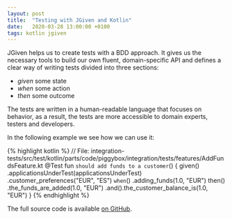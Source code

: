 ```yaml
---
layout: post
title:  "Testing with JGiven and Kotlin"
date:   2020-03-28 13:00:00 +0100
tags: kotlin jgiven
---
```

JGiven helps us to create tests with a BDD approach. It gives us the necessary tools to build our own fluent, domain-specific API and defines a clear way of writing tests divided into three sections:
* _given_ some state   
* _when_ some action   
* _then_ some outcome   

The tests are written in a human-readable language that focuses on behavior, as a result, the tests are more accessible to domain experts, testers and developers.

In the following example we see how we can use it:

{% highlight kotlin %}
// File: integration-tests/src/test/kotlin/parts/code/piggybox/integration/tests/features/AddFundsFeature.kt
@Test
fun `should add funds to a customer`() {
    given()
        .applicationsUnderTest(applicationsUnderTest)
        .customer_preferences("EUR", "ES")
    `when`()
        .adding_funds(1.0, "EUR")
    then()
        .the_funds_are_added(1.0, "EUR")
        .and().the_customer_balance_is(1.0, "EUR")
}
{% endhighlight %}

The full source code is available [on GitHub][github].

[github]: https://github.com/casasprunes/piggybox
